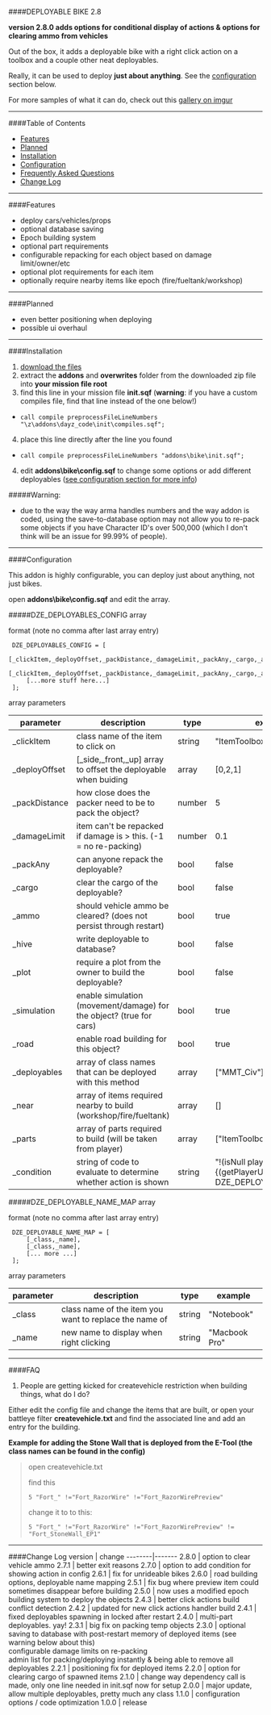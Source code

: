 ####DEPLOYABLE BIKE 2.8

**version 2.8.0 adds options for conditional display of actions & options for clearing ammo from vehicles**

Out of the box, it adds a deployable bike with a right click action on a toolbox and a couple other neat deployables.

Really, it can be used to deploy **just about anything**. See the [configuration](#configuration) section below.

For more samples of what it can do, check out this [gallery on imgur](http://imgur.com/a/jH8Lw "imgur gallery")

-----

####Table of Contents

* [Features](#features)
* [Planned](#planned)
* [Installation](#installation)
* [Configuration](#configuration)
* [Frequently Asked Questions](#faq)
* [Change Log](#change-log)

-----

####Features

* deploy cars/vehicles/props
* optional database saving
* Epoch building system
* optional part requirements
* configurable repacking for each object based on damage limit/owner/etc
* optional plot requirements for each item
* optionally require nearby items like epoch (fire/fueltank/workshop)

-----

####Planned
* even better positioning when deploying
* possible ui overhaul

-----

####Installation

 1. [download the files](https://github.com/mudzereli/DayZEpochDeployableBike/archive/master.zip "download files")
 2. extract the **addons** and **overwrites** folder from the downloaded zip file into **your mission file root**
 3. find this line in your mission file **init.sqf** (**warning**: if you have a custom compiles file, find that line instead of the one below!)
   * ```call compile preprocessFileLineNumbers "\z\addons\dayz_code\init\compiles.sqf";```
 4. place this line directly after the line you found
   * ```call compile preprocessFileLineNumbers "addons\bike\init.sqf";```
 4. edit **addons\bike\config.sqf** to change some options or add different deployables ([see configuration section for more info](#configuration))

#####Warning:
- due to the way the way arma handles numbers and the way addon is coded, using the save-to-database option may not allow you to re-pack some objects if you have Character ID's over 500,000 (which I don't think will be an issue for 99.99% of people). 

-----

####Configuration

This addon is highly configurable, you can deploy just about anything, not just bikes. 

open **addons\bike\config.sqf** and edit the array.

#####DZE_DEPLOYABLES_CONFIG array

format (note no comma after last array entry)
```
 DZE_DEPLOYABLES_CONFIG = [
     [_clickItem,_deployOffset,_packDistance,_damageLimit,_packAny,_cargo,_ammo,_hive,_plot,_simulation,_road,_deployables,_near,_parts,_condition],
     [_clickItem,_deployOffset,_packDistance,_damageLimit,_packAny,_cargo,_ammo,_hive,_plot,_simulation,_road,_deployables,_near,_parts,_condition],
     [...more stuff here...]
 ];
```

array parameters

 parameter    | description                                                         |  type  | example
--------------|---------------------------------------------------------------------|--------|--------
_clickItem    | class name of the item to click on                                  | string | "ItemToolbox"
_deployOffset | [_side,_front,_up] array to offset the deployable when buiding      | array  | [0,2,1]
_packDistance | how close does the packer need to be to pack the object?            | number | 5
_damageLimit  | item can't be repacked if damage is > this. (-1 = no re-packing)    | number | 0.1
_packAny      | can anyone repack the deployable?                                   | bool   | false
_cargo        | clear the cargo of the deployable?                                  | bool   | false
_ammo         | should vehicle ammo be cleared? (does not persist through restart)  | bool   | true
_hive         | write deployable to database?                                       | bool   | false
_plot         | require a plot from the owner to build the deployable?              | bool   | false
_simulation   | enable simulation (movement/damage) for the object? (true for cars) | bool   | true
_road         | enable road building for this object?                               | bool   | true
_deployables  | array of class names that can be deployed with this method          | array  | ["MMT_Civ"]
_near         | array of items required nearby to build (workshop/fire/fueltank)    | array  | []
_parts        | array of parts required to build (will be taken from player)        | array  | ["ItemToolbox"]
_condition    | string of code to evaluate to determine whether action is shown     | string | "!(isNull player) && {(getPlayerUID player) in DZE_DEPLOYABLE_ADMINS}"

#####DZE_DEPLOYABLE_NAME_MAP array
 
format (note no comma after last array entry)

```
 DZE_DEPLOYABLE_NAME_MAP = [
     [_class,_name],
     [_class,_name],
     [... more ...]
 ];
 ```
 array parameters
 
 parameter    | description                                                         |  type  | example
--------------|---------------------------------------------------------------------|--------|--------
_class        | class name of the item you want to replace the name of              | string | "Notebook"
_name         | new name to display when right clicking                             | string | "Macbook Pro"

-----

####FAQ

1) People are getting kicked for createvehicle restriction when building things, what do I do?

Either edit the config file and change the items that are built, or open your battleye filter **createvehicle.txt** and find the associated line and add an entry for the building.

**Example for adding the Stone Wall that is deployed from the E-Tool (the class names can be found in the config)**
>
> open createvehicle.txt
>
> find this
>
> ```5 "Fort_" !="Fort_RazorWire" !="Fort_RazorWirePreview"```
>
> change it to to this:
>
> ```5 "Fort_" !="Fort_RazorWire" !="Fort_RazorWirePreview" != "Fort_StoneWall_EP1"```

-----

####Change Log
version | change
--------|-------
 2.8.0  | option to clear vehicle ammo
 2.7.1  | better exit reasons
 2.7.0  | option to add condition for showing action in config
 2.6.1  | fix for unrideable bikes
 2.6.0  | road building options, deployable name mapping
 2.5.1  | fix bug where preview item could sometimes disappear before building
 2.5.0  | now uses a modified epoch building system to deploy the objects
 2.4.3  | better click actions build conflict detection
 2.4.2  | updated for new click actions handler build
 2.4.1  | fixed deployables spawning in locked after restart
 2.4.0  | multi-part deployables. yay!
 2.3.1  | big fix on packing temp objects
 2.3.0  | optional saving to database with post-restart memory of deployed items (see warning below about this) <br> configurable damage limits on re-packing <br> admin list for packing/deploying instantly & being able to remove all deployables
 2.2.1  | positioning fix for deployed items
 2.2.0  | option for clearing cargo of spawned items
 2.1.0  | change way dependency call is made, only one line needed in init.sqf now for setup
 2.0.0  | major update, allow multiple deployables, pretty much any class
 1.1.0  | configuration options / code optimization
 1.0.0  | release
